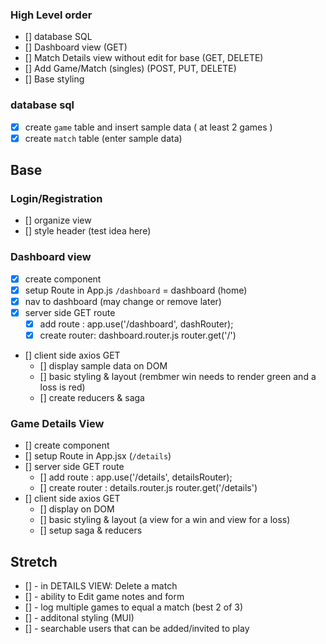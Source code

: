 ### High Level order
- [] database SQL
- [] Dashboard view (GET)
- [] Match Details view without edit for base (GET, DELETE)
- [] Add Game/Match (singles) (POST, PUT, DELETE)
- [] Base styling

### database sql
- [x] create `game` table and insert sample data ( at least 2 games )
- [x] create `match` table (enter sample data)

## Base 
### Login/Registration
- [] organize view
- [] style header (test idea here)

### Dashboard view
- [x] create component
- [x] setup Route in App.js `/dashboard` = dashboard (home)
- [x] nav to dashboard (may change or remove later)
- [x] server side GET route 
    - [x] add route : app.use('/dashboard', dashRouter);
    - [x] create router: dashboard.router.js router.get('/')
- [] client side axios GET
   - [] display sample data on DOM 
   - [] basic styling & layout (rembmer win needs to render green and a loss is red)
   - [] create reducers & saga

### Game Details View
- [] create component
- [] setup Route in App.jsx (`/details`)
- [] server side GET route
    - [] add route : app.use('/details', detailsRouter);
    - [] create router : details.router.js router.get('/details')
- [] client side axios GET 
    - [] display on DOM 
    - [] basic styling & layout (a view for a win and view for a loss)
    - [] setup saga & reducers 

## Stretch
- [] - in DETAILS VIEW: Delete a match
- [] - ability to Edit game notes and form
- [] - log multiple games to equal a match (best 2 of 3)  
- [] - additonal styling (MUI)
- [] - searchable users that can be added/invited to play

    
